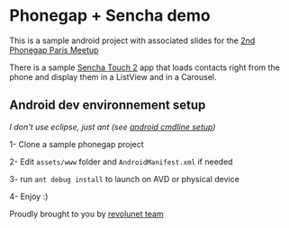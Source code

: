 Phonegap + Sencha demo
=====


This is a sample android project with associated slides for the [2nd Phonegap Paris Meetup][1]

There is a sample [Sencha Touch 2][4] app that loads contacts right from the phone and display them in a ListView and in a Carousel.


Android dev environnement setup
---
 *I don't use eclipse, just ant (see [android cmdline setup][2])*

 1- Clone a sample phonegap project

 2- Edit `assets/www` folder and `AndroidManifest.xml` if needed

 3- run `ant debug install` to launch on AVD or physical device

 4- Enjoy :)



Proudly brought to you by [revolunet team][2]


 [1]: http://www.meetup.com/PhoneGap-Paris/
 [2]: http://revolunet.com
 [3]: http://developer.android.com/guide/developing/projects/projects-cmdline.html
 [4]: http://sencha.com/products/touch/
